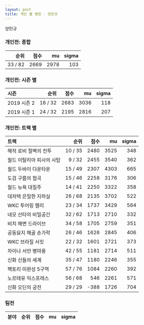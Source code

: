 ```yaml
---
layout: post
title: 개인 별 랭킹 - 양민규
---
```


양민규

### 개인전: 종합

| 순위 | 점수 | mu | sigma |
|---:|---:|---:|---:|
| 33 / 82 | 2669 | 2978 | 103 |

### 개인전: 시즌 별

| 시즌 | 순위 | 점수 | mu | sigma |
|:---|---:|---:|---:|---:|
| 2019 시즌 2 | 16 / 32 | 2683 | 3036 | 118 |
| 2019 시즌 1 | 24 / 32 | 2195 | 2816 | 207 |

### 개인전: 트랙 별

| 트랙 | 순위 | 점수 | mu | sigma |
|:---|---:|---:|---:|---:|
| 해적 로비 절벽의 전투 | 10 / 35 | 2480 | 3525 | 348 |
| 월드 이탈리아 피사의 사탑 | 9 / 32 | 2455 | 3540 | 362 |
| 월드 두바이 다운타운 | 15 / 49 | 2307 | 4303 | 665 |
| 도검 구름의 협곡 | 15 / 46 | 2258 | 3176 | 306 |
| 월드 뉴욕 대질주 | 14 / 41 | 2250 | 3322 | 358 |
| 대저택 은밀한 지하실 | 26 / 68 | 2135 | 3702 | 522 |
| WKC 투어링 랠리 | 23 / 34 | 1737 | 3429 | 564 |
| 네모 산타의 비밀공간 | 32 / 62 | 1713 | 2710 | 332 |
| 비치 해변 드라이브 | 34 / 58 | 1705 | 2759 | 351 |
| 공동묘지 해골 손가락 | 26 / 46 | 1626 | 2845 | 406 |
| WKC 브라질 서킷 | 22 / 32 | 1601 | 2721 | 373 |
| 차이나 서안 병마용 | 42 / 55 | 1181 | 2714 | 511 |
| 신화 신들의 세계 | 35 / 47 | 1180 | 2246 | 355 |
| 팩토리 미완성 5구역 | 57 / 76 | 1084 | 2260 | 392 |
| 노르테유 익스프레스 | 56 / 68 | 546 | 2261 | 571 |
| 신화 오딘의 궁전 | 29 / 29 | -388 | 1726 | 704 |

### 팀전

| 분야 | 순위 | 점수 | mu | sigma |
|:---|---:|---:|---:|---:|
